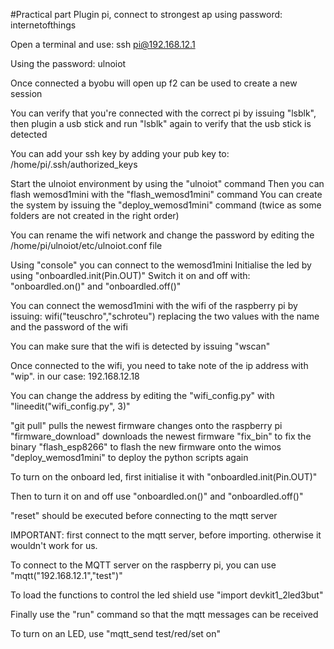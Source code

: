 #Practical part
Plugin pi, connect to strongest ap using password: internetofthings

Open a terminal and use:
ssh pi@192.168.12.1

Using the password: ulnoiot

Once connected a byobu will open up
f2 can be used to create a new session

You can verify that you're connected with the correct pi by issuing "lsblk", then plugin a usb stick and run "lsblk" again to verify that the usb stick is detected

You can add your ssh key by adding your pub key to: /home/pi/.ssh/authorized_keys

Start the ulnoiot environment by using the "ulnoiot" command
Then you can flash wemosd1mini with the "flash_wemosd1mini" command
You can create the system by issuing the "deploy_wemosd1mini" command (twice as some folders are not created in the right order)

You can rename the wifi network and change the password by editing the /home/pi/ulnoiot/etc/ulnoiot.conf file

Using "console" you can connect to the wemosd1mini
Initialise the led by using "onboardled.init(Pin.OUT)"
Switch it on and off with: "onboardled.on()" and "onboardled.off()"

You can connect the wemosd1mini with the wifi of the raspberry pi by issuing:
wifi("teuschro","schroteu") replacing the two values with the name and the password of the wifi

You can make sure that the wifi is detected by issuing "wscan"

Once connected to the wifi, you need to take note of the ip address with "wip".
in our case: 192.168.12.18

You can change the address by editing the "wifi_config.py" with "lineedit("wifi_config.py", 3)"

"git pull" pulls the newest firmware changes onto the raspberry pi
"firmware_download" downloads the newest firmware
"fix_bin" to fix the binary
"flash_esp8266" to flash the new firmware onto the wimos
"deploy_wemosd1mini" to deploy the python scripts again

To turn on the onboard led, first initialise it with "onboardled.init(Pin.OUT)"

Then to turn it on and off use "onboardled.on()" and "onboardled.off()"

"reset" should be executed before connecting to the mqtt server

IMPORTANT: first connect to the mqtt server, before importing. otherwise it wouldn't work for us. 

To connect to the MQTT server on the raspberry pi, you can use "mqtt("192.168.12.1","test")"

To load the functions to control the led shield use "import devkit1_2led3but"

Finally use the "run" command so that the mqtt messages can be received

To turn on an LED, use "mqtt_send test/red/set on"
